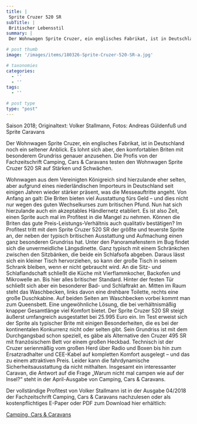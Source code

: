```yaml
---
title: |
 Sprite Cruzer 520 SR
subTitle: |
 Britischer Lebensstil
summary: |
 Der Wohnwagen Sprite Cruzer, ein englisches Fabrikat, ist in Deutschland noch ein seltener Anblick. Es lohnt sich aber, den komfortablen Briten mit besonderem Grundriss genauer anzusehen. Die Profis von der Fachzeitschrift Camping, Cars & Caravans testen den Wohnwagen Sprite Cruzer 520 SR auf Stärken und Schwächen.

# post thumb
image: '/images/items/180326-Sprite-Cruzer-520-SR-a.jpg'

# taxonomies
categories: 
  - ''
  - ''
tags:
  - ''

# post type
type: "post"
---
```


Saison 2018; Originaltext: Volker Stallmann, Fotos: Andreas Güldenfuß und Sprite Caravans  

Der Wohnwagen Sprite Cruzer, ein englisches Fabrikat, ist in Deutschland noch ein seltener Anblick. Es lohnt sich aber, den komfortablen Briten mit besonderem Grundriss genauer anzusehen. Die Profis von der Fachzeitschrift Camping, Cars & Caravans testen den Wohnwagen Sprite Cruzer 520 SR auf Stärken und Schwächen.  

Wohnwagen aus dem Vereinigten Königreich sind hierzulande eher selten, aber aufgrund eines niederländischen Importeurs in Deutschland seit einigen Jahren wieder stärker präsent, was die Messeauftritte angeht. Von Anfang an galt: Die Briten bieten viel Ausstattung fürs Geld – und dies nicht nur wegen des guten Wechselkurses zum britischen Pfund. Nun hat sich hierzulande auch ein akzeptables Händlernetz etabliert. Es ist also Zeit, einen Sprite auch mal im Profitest in die Mangel zu nehmen. Können die Briten das gute Preis-Leistungs-Verhältnis auch qualitativ bestätigen? Im Profitest tritt mit dem Sprite Cruzer 520 SR der größte und teuerste Sprite an, der neben der typisch britischen Ausstattung und Aufmachung einen ganz besonderen Grundriss hat. Unter den Panoramafenstern im Bug findet sich die unvermeidliche Längsdinette. Ganz typisch mit einem Schränkchen zwischen den Sitzbänken, die beide ein Schlafsofa abgeben. Daraus lässt sich ein kleiner Tisch hervorziehen, so kann der große Tisch in seinem Schrank bleiben, wenn er nicht gebraucht wird. An die Sitz- und Schlaflandschaft schließt die Küche mit Vierflammkocher, Backofen und Mikrowelle an. Bis hier alles britischer Standard. Hinter der festen Tür schließt sich aber ein besonderer Bad- und Schlaftrakt an. Mitten im Raum steht das Waschbecken, links davon eine drehbare Toilette, rechts eine große Duschkabine. Auf beiden Seiten am Waschbecken vorbei kommt man zum Queensbett. Eine ungewöhnliche Lösung, die bei verhältnismäßig knapper Gesamtlänge viel Komfort bietet. Der Sprite Cruzer 520 SR steigt äußerst umfangreich ausgestattet bei 25.995 Euro ein. Im Test erweist sich der Sprite als typischer Brite mit einigen Besonderheiten, die es bei der kontinentalen Konkurrenz nicht oder selten gibt. Sein Grundriss ist mit dem Durchgangsbad schon speziell, es gäbe als Alternative den Cruzer 495 SR mit französischem Bett vor einem großen Heckbad. Technisch ist der Cruzer serienmäßig vom großen Herd über Radio und Boxen bis hin zum Ersatzradhalter und CEE-Kabel auf kompletten Komfort ausgelegt – und das zu einem attraktiven Preis. Leider kann die fahrdynamische Sicherheitsausstattung da nicht mithalten. Insgesamt ein interessanter Caravan, die Antwort auf die Frage „Warum nicht mal campen wie auf der Insel?“ steht in der April-Ausgabe von Camping, Cars & Caravans.   

Der vollständige Profitest von Volker Stallmann ist in der Ausgabe 04/2018 der Fachzeitschrift Camping, Cars & Caravans nachzulesen oder als kostenpflichtiges E-Paper oder PDF zum Download hier erhältlich:  

[Camping, Cars & Caravans ](http://camping-cars-caravans.de)